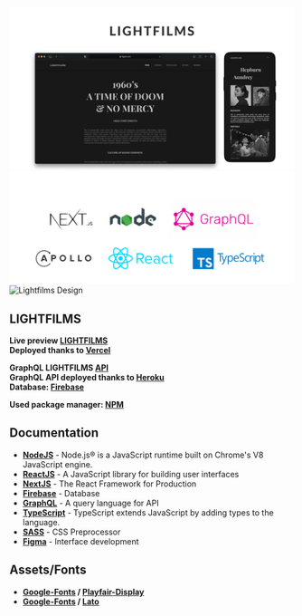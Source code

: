 ![Lightfilms & Vercel](md/nh.jpg "Lightfilms & Vercel")
![Lightfilms Tech Stack](md/__tech.png "Lightfilms Tech Stack")
![Lightfilms Design](md/__frm.png "Lightfilms Design")

## LIGHTFILMS

**Live preview [LIGHTFILMS]** \
**Deployed thanks to [Vercel]**

**GraphQL LIGHTFILMS [API]** \
**GraphQL API deployed thanks to [Heroku]** \
**Database: [Firebase]**

**Used package manager: [NPM]**

## Documentation

- **[NodeJS]** - Node.js® is a JavaScript runtime built on Chrome's V8 JavaScript engine.
- **[ReactJS]** - A JavaScript library for building user interfaces
- **[NextJS]** - The React Framework for Production
- **[Firebase]** - Database
- **[GraphQL]** - A query language for API
- **[TypeScript]** - TypeScript extends JavaScript by adding types to the language.
- **[SASS]** - CSS Preprocessor
- **[Figma]** - Interface development

## Assets/Fonts

- **[Google-Fonts] / [Playfair-Display]**
- **[Google-Fonts] / [Lato]**

[NodeJS]: <https://nodejs.org/en/>
[API]: <https://lightfilms-api.herokuapp.com/graphql>
[ReactJS]: <https://reactjs.org/>
[NextJS]: <https://nextjs.org/>
[GraphQL]: <https://graphql.org/>
[Python3]: <https://www.python.org/>
[here]: <https://github.com/ssandry/lightfilms/blob/main/md/scripts.md>
[LIGHTFILMS]: <https://lightfilms-ssandry.vercel.app/>
[Vercel]: <https://vercel.com/home>
[TypeScript]: <https://www.typescriptlang.org/>
[SSR]: <https://habr.com/en/post/526828/>
[SASS]: <https://sass-scss.ru/>
[Heroku]: <https://www.heroku.com/>
[Firebase]: <https://firebase.google.com/>
[Figma]: <https://www.figma.com/>
[Google-Fonts]: <https://www.figma.com/>
[Playfair-Display]: <https://fonts.google.com/specimen/Playfair+Display?authuser=1&hl=ru>
[Lato]: <https://fonts.google.com/specimen/Lato?selection.family=Lato>
[NPM]: <https://www.npmjs.com/>
